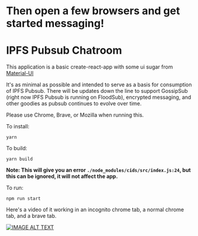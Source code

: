 Then open a few browsers and get started messaging!
=======
# IPFS Pubsub Chatroom

This application is a basic create-react-app with some ui sugar from [Material-UI](https://material-ui-next.com/)

It's as minimal as possible and intended to serve as a basis for consumption of IPFS Pubsub. There will be updates down the line to support GossipSub (right now IPFS Pubsub is running on FloodSub), encrypted messaging, and other goodies as pubsub continues to evolve over time.

Please use Chrome, Brave, or Mozilla when running this.

To install:
```
yarn
```

To build:
```
yarn build
```
**Note: This will give you an error `./node_modules/cids/src/index.js:24`, but this can be ignored, it will not affect the app.**

To run:
```
npm run start
```

Here's a video of it working in an incognito chrome tab, a normal chrome tab, and a brave tab.

[![IMAGE ALT TEXT](http://img.youtube.com/vi/BRayiEMu3zI/0.jpg)](http://www.youtube.com/watch?v=BRayiEMu3zI "IPFS PubSub Demo")
